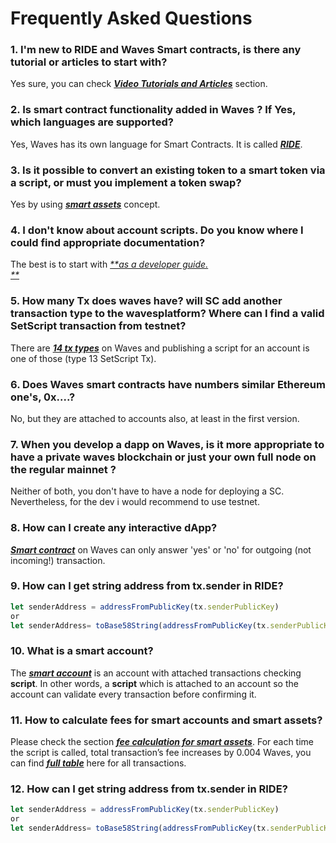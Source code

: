 # Frequently Asked Questions

### 1. I'm new to RIDE and Waves Smart contracts, is there any tutorial or articles to start with?

Yes sure, you can check [_**Video Tutorials and Articles**_](/smart-contracts/video-tutorials-and-articles.md) section.

### 2. Is smart contract functionality added in Waves ? If Yes, which languages are supported?

Yes, Waves has its own language for Smart Contracts. It is called [_**RIDE**_](/smart-contracts/ride-language/ride-language.md).

### 3. Is it possible to convert an existing token to a smart token via a script, or must you implement a token swap?

Yes by using [_**smart assets**_](/smart-contracts/smart-assets.md) concept.

### 4. I don't know about account scripts. Do you know where I could find appropriate documentation?

The best is to start with [_**as a developer guide.                        
**_](/getting-started/as-a-developer.md)

### 5. How many Tx does waves have? will SC add another transaction type to the wavesplatform? Where can I find a valid SetScript transaction from testnet?

There are [_**14 tx types**_](/waves-api-and-sdk/waves-node-rest-api/example-transactions.md) on Waves and publishing a script for an account is one of those \(type 13 SetScript Tx\).

### 6. Does Waves smart contracts have numbers similar Ethereum one's, 0x....?

No, but they are attached to accounts also, at least in the first version.

### 7. When you develop a dapp on Waves, is it more appropriate to have a private waves blockchain or just your own full node on the regular mainnet ?

Neither of both, you don't have to have a node for deploying a SC. Nevertheless, for the dev i would recommend to use testnet.

### 8. How can I create any interactive dApp?

[_**Smart contract**_](/smart-contracts/waves-contracts-language-description.md) on Waves can only answer 'yes' or 'no' for outgoing \(not incoming!\) transaction.

### 9. How can I get string address from tx.sender in RIDE?

```js
let senderAddress = addressFromPublicKey(tx.senderPublicKey)
or 
let senderAddress= toBase58String(addressFromPublicKey(tx.senderPublicKey).bytes)
```

### 10. What is a smart account?

The [_**smart account**_](/smart-contracts/smart-accounts.md) is an account with attached transactions checking **script**. In other words, a **script** which is attached to an account so the account can validate every transaction before confirming it.

### 11. How to calculate fees for smart accounts and smart assets?

Please check the section [_**fee calculation for smart assets**_](/smart-contracts/smart-assets.md). For each time the script is called, total transaction’s fee increases by 0.004 Waves, you can find [_**full table**_](/waves-environment/waves-protocol/transactions-fees.md) here for all transactions.

### 12. How can I get string address from tx.sender in RIDE?

```js
let senderAddress = addressFromPublicKey(tx.senderPublicKey)
or 
let senderAddress= toBase58String(addressFromPublicKey(tx.senderPublicKey).bytes)
```



